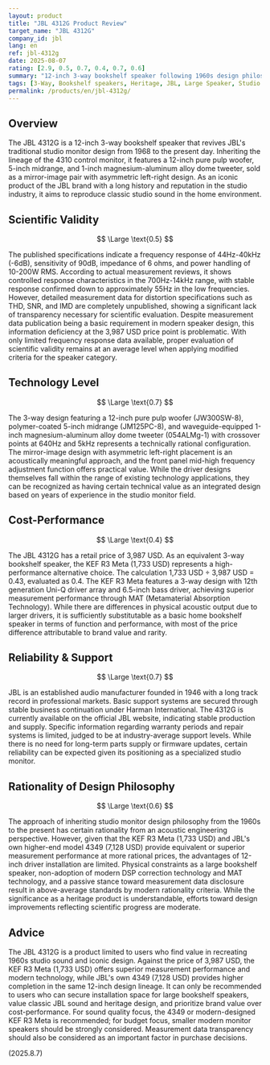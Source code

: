 ```yaml
---
layout: product
title: "JBL 4312G Product Review"
target_name: "JBL 4312G"
company_id: jbl
lang: en
ref: jbl-4312g
date: 2025-08-07
rating: [2.9, 0.5, 0.7, 0.4, 0.7, 0.6]
summary: "12-inch 3-way bookshelf speaker following 1960s design philosophy. Limited measurement data transparency and significant cost-performance challenges"
tags: [3-Way, Bookshelf speakers, Heritage, JBL, Large Speaker, Studio monitors]
permalink: /products/en/jbl-4312g/
---
```

## Overview

The JBL 4312G is a 12-inch 3-way bookshelf speaker that revives JBL's traditional studio monitor design from 1968 to the present day. Inheriting the lineage of the 4310 control monitor, it features a 12-inch pure pulp woofer, 5-inch midrange, and 1-inch magnesium-aluminum alloy dome tweeter, sold as a mirror-image pair with asymmetric left-right design. As an iconic product of the JBL brand with a long history and reputation in the studio industry, it aims to reproduce classic studio sound in the home environment.

## Scientific Validity

$$ \Large \text{0.5} $$

The published specifications indicate a frequency response of 44Hz-40kHz (-6dB), sensitivity of 90dB, impedance of 6 ohms, and power handling of 10-200W RMS. According to actual measurement reviews, it shows controlled response characteristics in the 700Hz-14kHz range, with stable response confirmed down to approximately 55Hz in the low frequencies. However, detailed measurement data for distortion specifications such as THD, SNR, and IMD are completely unpublished, showing a significant lack of transparency necessary for scientific evaluation. Despite measurement data publication being a basic requirement in modern speaker design, this information deficiency at the 3,987 USD price point is problematic. With only limited frequency response data available, proper evaluation of scientific validity remains at an average level when applying modified criteria for the speaker category.

## Technology Level

$$ \Large \text{0.7} $$

The 3-way design featuring a 12-inch pure pulp woofer (JW300SW-8), polymer-coated 5-inch midrange (JM125PC-8), and waveguide-equipped 1-inch magnesium-aluminum alloy dome tweeter (054ALMg-1) with crossover points at 640Hz and 5kHz represents a technically rational configuration. The mirror-image design with asymmetric left-right placement is an acoustically meaningful approach, and the front panel mid-high frequency adjustment function offers practical value. While the driver designs themselves fall within the range of existing technology applications, they can be recognized as having certain technical value as an integrated design based on years of experience in the studio monitor field.

## Cost-Performance

$$ \Large \text{0.4} $$

The JBL 4312G has a retail price of 3,987 USD. As an equivalent 3-way bookshelf speaker, the KEF R3 Meta (1,733 USD) represents a high-performance alternative choice. The calculation 1,733 USD ÷ 3,987 USD = 0.43, evaluated as 0.4. The KEF R3 Meta features a 3-way design with 12th generation Uni-Q driver array and 6.5-inch bass driver, achieving superior measurement performance through MAT (Metamaterial Absorption Technology). While there are differences in physical acoustic output due to larger drivers, it is sufficiently substitutable as a basic home bookshelf speaker in terms of function and performance, with most of the price difference attributable to brand value and rarity.

## Reliability & Support

$$ \Large \text{0.7} $$

JBL is an established audio manufacturer founded in 1946 with a long track record in professional markets. Basic support systems are secured through stable business continuation under Harman International. The 4312G is currently available on the official JBL website, indicating stable production and supply. Specific information regarding warranty periods and repair systems is limited, judged to be at industry-average support levels. While there is no need for long-term parts supply or firmware updates, certain reliability can be expected given its positioning as a specialized studio monitor.

## Rationality of Design Philosophy

$$ \Large \text{0.6} $$

The approach of inheriting studio monitor design philosophy from the 1960s to the present has certain rationality from an acoustic engineering perspective. However, given that the KEF R3 Meta (1,733 USD) and JBL's own higher-end model 4349 (7,128 USD) provide equivalent or superior measurement performance at more rational prices, the advantages of 12-inch driver installation are limited. Physical constraints as a large bookshelf speaker, non-adoption of modern DSP correction technology and MAT technology, and a passive stance toward measurement data disclosure result in above-average standards by modern rationality criteria. While the significance as a heritage product is understandable, efforts toward design improvements reflecting scientific progress are moderate.

## Advice

The JBL 4312G is a product limited to users who find value in recreating 1960s studio sound and iconic design. Against the price of 3,987 USD, the KEF R3 Meta (1,733 USD) offers superior measurement performance and modern technology, while JBL's own 4349 (7,128 USD) provides higher completion in the same 12-inch design lineage. It can only be recommended to users who can secure installation space for large bookshelf speakers, value classic JBL sound and heritage design, and prioritize brand value over cost-performance. For sound quality focus, the 4349 or modern-designed KEF R3 Meta is recommended; for budget focus, smaller modern monitor speakers should be strongly considered. Measurement data transparency should also be considered as an important factor in purchase decisions.

(2025.8.7)
